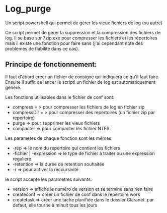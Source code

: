  Log_purge
=========

Un script powershell  qui permet de gérer les vieux fichiers de log (ou autre)

Ce script permet de gerer la suppression et la compression des fichiers de log.
Il se base sur 7zip.exe pour compresser les fichiers et les répertoires mais il existe une fonction pour faire sans (j'ai cependant noté des problemes de fiabilité dans ce cas).

Principe de fonctionnement:
--------------------------

Il faut d'abord créer un fichier de consigne qui indiquera ce qu'il faut faire.
Ensuite il suffit de lancer le script! un fichier de log est automatiquement généré.

Les fonctions utilisables dans le fichier de conf sont:
-  compress    = > pour compresser les fichiers de log en fichier zip
-  compressDir = > pour compresser des repertoires (un fichier zip par repertoire)
-  purge      => pour supprimer les vieux fichiers
-  compacter  => pour compacter les fichier NTFS
 
Les parametes de chaque fonction sont les mêmes:
-  -rep  <repertoire> => le nom du repertoire qui contient les fichiers
- -fichier <extention> | -expression <regexp> => le type de fichier à traiter ou une expression reguliere  
- -retention <retention>  => la durée de retention souhaitée
- -r    => pour activer la réccursivité
 
le script accepte les parametres suivants:
- version =>   affiche le numéro de version et se termine sans rien faire
- createconf =>  créer un fichier de conf dans le repertoire work
- createtask =>   créer une tache planifiée dans le dossier Claranet.   par defaut, elle tourne à minuit tous les jours
 


